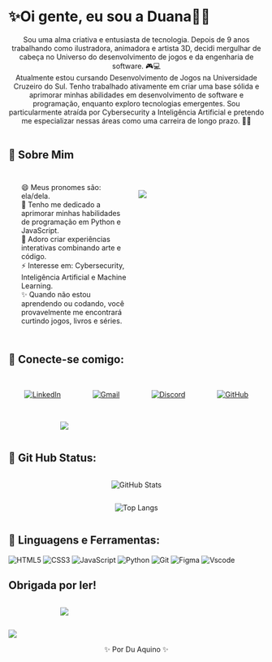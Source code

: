 
# ✨Oi gente, eu sou a Duana👩‍💻<br>

<div style="text-align: center"> Sou uma alma criativa e entusiasta de tecnologia. Depois de 9 anos trabalhando como ilustradora, animadora e artista 3D, decidi mergulhar de cabeça no Universo do desenvolvimento de jogos e da engenharia de software. 🎮💻 <br>
Atualmente estou cursando Desenvolvimento de Jogos na Universidade Cruzeiro do Sul. Tenho trabalhado ativamente em criar uma base sólida e aprimorar minhas abilidades em desenvolvimento de software e programação, enquanto exploro tecnologias emergentes.
Sou particularmente atraída por Cybersecurity a Inteligência Artificial e pretendo me especializar nessas áreas como uma carreira de longo prazo. 🚀✨</div><br>

## 💫 Sobre Mim
<section style="display: flex; padding: 5%; gap:5%">
<div>
😄 Meus pronomes são: ela/dela. <br>
🌱 Tenho me dedicado a aprimorar minhas habilidades de programação em Python e JavaScript.<br>
💬 Adoro criar experiências interativas combinando arte e código.
 <br>
⚡ Interesse em: Cybersecurity, Inteligência Artificial e Machine Learning.<br>
✨ Quando não estou aprendendo ou codando, você provavelmente me encontrará curtindo jogos, livros e séries.
</div>
<div style="width: 800px">

![](https://media0.giphy.com/media/v1.Y2lkPTc5MGI3NjExMHp5aG5kOTVhbGk4eTVhMzh5OGcybTBrYWxibGt0OWF1bXo4dWpvayZlcD12MV9pbnRlcm5hbF9naWZfYnlfaWQmY3Q9Zw/RbtJJPft2P7rcpbBdb/giphy.gif)
</div>
</section>

## 🌼 Conecte-se comigo:
<br>
<div style="display: flex; justify-content: space-around">

[![LinkedIn](https://img.shields.io/badge/LinkedIn-0077B5?style=for-the-badge&logo=linkedin&logoColor=white)](https://www.linkedin.com/in/duana-aquino/)

[![Gmail](https://img.shields.io/badge/Gmail-333333?style=for-the-badge&logo=gmail&logoColor=red)](mailto:duanaquino@gmail.com)

[![Discord](https://img.shields.io/badge/Discord-7289DA?style=for-the-badge&logo=discord&logoColor=white)](https://discord.com/channels/@duh_aquino/)

[![GitHub](https://img.shields.io/badge/GitHub-100000?style=for-the-badge&logo=github&logoColor=white)](https://github.com/DuanaAquino)
</div>
<br>
<div style="display: grid; justify-self: center; width: 300px; ">

![](https://media3.giphy.com/media/v1.Y2lkPTc5MGI3NjExb2N0N3kzNHVsNWNzN29rcXR5ODhzMGw2Z3g3dHBsamx3M2tiajFuMCZlcD12MV9pbnRlcm5hbF9naWZfYnlfaWQmY3Q9Zw/rp4Ixm4mwRvJ6/giphy.gif)

</div>

## 🌱 Git Hub Status:
<div style="display: grid; text-align: center">

![GitHub Stats](https://github-readme-stats.vercel.app/api?username=Duana&theme=transparent&bg_color=280a30&border_color=FFFF&show_icons=true&icon_color=ffc642&title_color=ff69b4&text_color=abffcb)

![Top Langs](https://github-readme-stats-git-masterrstaa-rickstaa.vercel.app/api/top-langs/?username=DuanaAquino&layout=compact&bg_color=280a30&border_color=FFFF&title_color=ff69b4&text_color=abffcb)

</div>

## 🌸 Linguagens e Ferramentas:

![HTML5](https://img.shields.io/badge/HTML5-E34F26?style=for-the-badge&logo=html5&logoColor=white)
![CSS3](https://img.shields.io/badge/CSS3-1572B6?style=for-the-badge&logo=css3&logoColor=white)
![JavaScript](https://img.shields.io/badge/JavaScript-F7DF1E?style=for-the-badge&logo=javascript&logoColor=black)
![Python](https://img.shields.io/badge/python-3670A0?style=for-the-badge&logo=python&logoColor=ffdd54)
![Git](https://img.shields.io/badge/GIT-E44C30?style=for-the-badge&logo=git&logoColor=white)
![Figma](https://img.shields.io/badge/Figma-696969?style=for-the-badge&logo=figma&logoColor=figma)
![Vscode](https://img.shields.io/badge/Vscode-007ACC?style=for-the-badge&logo=visual-studio-code&logoColor=white)

## Obrigada por ler! 
<div style="display: grid; justify-self: center; width: 300px; ">

![](https://media.giphy.com/media/v1.Y2lkPWVjZjA1ZTQ3MGhneW4ya2VudnhvaDhmbnVjNzJ0YXYyZmRodnU1d3Y1OHRua2FseCZlcD12MV9naWZzJmN0PWc/zbGNz8DB9DTfa/giphy.gif)
</div>

![](https://camo.githubusercontent.com/525201e24fcf0d7d87f167b8f972bf33242f0588d8bb426b7df5e2911bcc609a/68747470733a2f2f7777772e616e696d61746564696d616765732e6f72672f646174612f6d656469612f3536322f616e696d617465642d6c696e652d696d6167652d303138342e676966)

<div style="text-align: center">✨ Por Du Aquino ✨ 